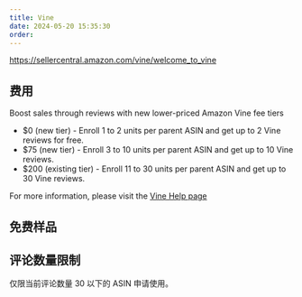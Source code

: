 ```yaml
---
title: Vine
date: 2024-05-20 15:35:30
order: 
---
```


https://sellercentral.amazon.com/vine/welcome_to_vine

## 费用

Boost sales through reviews with new lower-priced Amazon Vine fee tiers

- $0 (new tier) - Enroll 1 to 2 units per parent ASIN and get up to 2 Vine reviews for free.
- $75 (new tier) - Enroll 3 to 10 units per parent ASIN and get up to 10 Vine reviews.
- $200 (existing tier) - Enroll 11 to 30 units per parent ASIN and get up to 30 Vine reviews.

For more information, please visit the [Vine Help page](https://sellercentral.amazon.com/help/hub/reference/G4GZ9J4UZ35VEH6G)

## 免费样品

## 评论数量限制

仅限当前评论数量 30 以下的 ASIN 申请使用。

